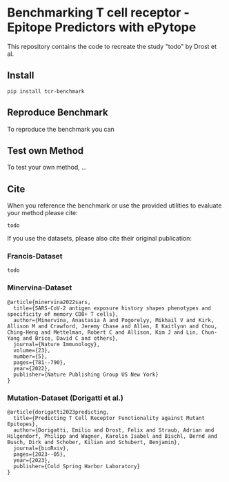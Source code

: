 # Benchmarking T cell receptor - Epitope Predictors with ePytope
This repository contains the code to recreate the study "todo" by Drost et al.

## Install
```
pip install tcr-benchmark
```

## Reproduce Benchmark
To reproduce the benchmark you can

## Test own Method
To test your own method, ...

## Cite
When you reference the benchmark or use the provided utilities to evaluate your method please cite:
```
todo
```

If you use the datasets, please also cite their original publication:
### Francis-Dataset
```
todo
```

### Minervina-Dataset
```
@article{minervina2022sars,
  title={SARS-CoV-2 antigen exposure history shapes phenotypes and specificity of memory CD8+ T cells},
  author={Minervina, Anastasia A and Pogorelyy, Mikhail V and Kirk, Allison M and Crawford, Jeremy Chase and Allen, E Kaitlynn and Chou, Ching-Heng and Mettelman, Robert C and Allison, Kim J and Lin, Chun-Yang and Brice, David C and others},
  journal={Nature Immunology},
  volume={23},
  number={5},
  pages={781--790},
  year={2022},
  publisher={Nature Publishing Group US New York}
}
```

### Mutation-Dataset (Dorigatti et al.)
```
@article{dorigatti2023predicting,
  title={Predicting T Cell Receptor Functionality against Mutant Epitopes},
  author={Dorigatti, Emilio and Drost, Felix and Straub, Adrian and Hilgendorf, Philipp and Wagner, Karolin Isabel and Bischl, Bernd and Busch, Dirk and Schober, Kilian and Schubert, Benjamin},
  journal={bioRxiv},
  pages={2023--05},
  year={2023},
  publisher={Cold Spring Harbor Laboratory}
}
```

